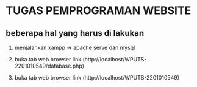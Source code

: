 # TUGAS PEMPROGRAMAN WEBSITE

## beberapa hal yang harus di lakukan

1. menjalankan xampp -> apache serve dan mysql

2. buka tab web browser link (http://localhost/WPUTS-2201010549/database.php)

3. buka tab web browser link (http://localhost/WPUTS-2201010549)
